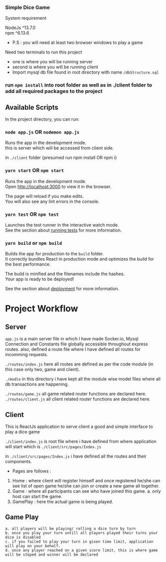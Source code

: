 ### Simple Dice Game

System requirement

NodeJs ^13.7.0<br/>
npm ^6.13.6

-   P.S : you will need at least two browser windows to play a game

Need two terminals to run this project

-   one is where you will be running server
-   second is where you will be running client
-   Import mysql db file found in root directory with name `/dbStructure.sql`

### run `npm install` into root folder as well as in ./client folder to add all required packages to the project

## Available Scripts

In the project directory, you can run:

### `node app.js` OR `nodemon app.js`

Runs the app in the development mode.<br />
this is server which will be accessed from client side.

in `./client` folder (presumed run npm install OR npm i)

### `yarn start` OR `npm start`

Runs the app in the development mode.<br />
Open [http://localhost:3000](http://localhost:3000) to view it in the browser.

The page will reload if you make edits.<br />
You will also see any lint errors in the console.

### `yarn test` OR `npm test`

Launches the test runner in the interactive watch mode.<br />
See the section about [running tests](https://facebook.github.io/create-react-app/docs/running-tests) for more information.

### `yarn build` or `npm build`

Builds the app for production to the `build` folder.<br />
It correctly bundles React in production mode and optimizes the build for the best performance.

The build is minified and the filenames include the hashes.<br />
Your app is ready to be deployed!

See the section about [deployment](https://facebook.github.io/create-react-app/docs/deployment) for more information.

# Project Workflow

## Server

`app.js` is a main server file in which I have made Socker.io, Mysql Connection and Constants file globally accessible throughout express routes. also, defined a route file where I have defined all routes for incomming requests.

`./routes/index.js` here all routes are defined as per the code module (in this case only two, game and client).

`./modle` in this directory i have kept all the module wise model files where all db transactions are happening.

`./routes/game.js` all game related router functions are declared here.
`./routes/client.js` all client related router functions are declared here.

## Client

This is ReactJs application to serve client a good and simple interface to play a dice game

`./client/index.js` is root file where i have defined from where application will start which is `./client/src/pages/Index.js`

in `./client/src/pages/Index.js` i have defined all the routes and their components.

-   Pages are follows :

1.  Home : where client will register himself and once registered he/she can see list of open game he/she can join or create a new game all together.
2.  Game : where all participants can see who have joined this game.
    a. only host can start the game.
3.  GamePlay : here the actual game is being played.

## Game Play

    a. all players will be playing/ rolling a dice turn by turn
    b. once you play your turn untill all players played their turns your dice is disabled
    c. if you failed to play your turn in given time limit, application will play on your behalf.
    d. once any player reached on a given score limit, this is where game will be stoped and winner will be declared
